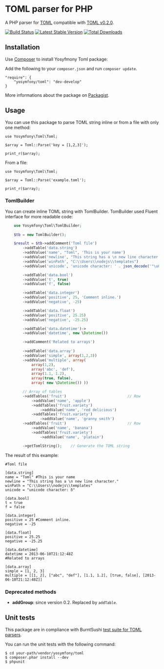 TOML parser for PHP
===================

A PHP parser for [TOML](https://github.com/mojombo/toml) compatible with [TOML v0.2.0](https://github.com/mojombo/toml/blob/master/versions/toml-v0.2.0.md).

[![Build Status](https://travis-ci.org/yosymfony/Toml.png?branch=develop)](https://travis-ci.org/yosymfony/Toml)
[![Latest Stable Version](https://poser.pugx.org/yosymfony/toml/v/stable.png)](https://packagist.org/packages/yosymfony/toml)
[![Total Downloads](https://poser.pugx.org/yosymfony/toml/downloads.png)](https://packagist.org/packages/yosymfony/toml)

Installation
------------

Use [Composer](http://getcomposer.org/) to install Yosyfmony Toml package:

Add the following to your `composer.json` and run `composer update`.

    "require": {
        "yosymfony/toml": "dev-develop"
    }

More informations about the package on [Packagist](https://packagist.org/packages/yosymfony/toml).

Usage
-----
You can use this package to parse TOML string inline or from a file with only one method:

    use Yosymfony\Toml\Toml;
    
    $array = Toml::Parse('key = [1,2,3]');
    
    print_r($array);

From a file:

    use Yosymfony\Toml\Toml;
    
    $array = Toml::Parse('example.toml');
    
    print_r($array);

### TomlBuilder
You can create inline TOML string with TomlBuilder. TomBuilder used Fluent interface for more readable code:

```php
    use Yosymfony\Toml\TomlBuilder;
    
    $tb = new TomlBuilder();

    $result = $tb->addComment('Toml file')
        ->addTable('data.string')
        ->addValue('name', "Toml", 'This is your name')
        ->addValue('newline', "This string has a \n new line character.")
        ->addValue('winPath', "C:\\Users\\nodejs\\templates")
        ->addValue('unicode', 'unicode character: ' . json_decode('"\u03B4"'))

        ->addTable('data.bool')
        ->addValue('t', true)
        ->addValue('f', false)

        ->addTable('data.integer')
        ->addValue('positive', 25, 'Comment inline.')
        ->addValue('negative', -25)

        ->addTable('data.float')
        ->addValue('positive', 25.25)
        ->addValue('negative', -25.25)

        ->addTable('data.datetime')->
        ->addValue('datetime', new \Datetime())

        ->addComment('Related to arrays')
        
        ->addTable('data.array')
        ->addValue('simple', array(1,2,3))
        ->addValue('multiple', array( 
            array(1,2), 
            array('abc', 'def'), 
            array(1.1, 1.2), 
            array(true, false), 
            array( new \Datetime()) ))

        // Array of tables
        ->addTables('fruit')                            // Row
            ->addValue('name', 'apple')
            ->addTables('fruit.variety')
                ->addValue('name', 'red delicious')
            ->addTables('fruit.variety')
                ->addValue('name', 'granny smith')
        ->addTables('fruit')                            // Row
            ->addValue('name', 'banana')
            ->addTables('fruit.variety')
                ->addValue('name', 'platain')

        ->getTomlString();    // Generate the TOML string
```
The result of this example:

    #Toml file
    
    [data.string]
    name = "Toml" #This is your name
    newline = "This string has a \n new line character."
    winPath = "C:\\Users\\nodejs\\templates"
    unicode = "unicode character: δ"
    
    [data.bool]
    t = true
    f = false
    
    [data.integer]
    positive = 25 #Comment inline.
    negative = -25
    
    [data.float]
    positive = 25.25
    negative = -25.25
    
    [data.datetime]
    datetime = 2013-06-10T21:12:48Z
    #Related to arrays
    
    [data.array]
    simple = [1, 2, 3]
    multiple = [[1, 2], ["abc", "def"], [1.1, 1.2], [true, false], [2013-06-10T21:12:48Z]]

### Deprecated methods
* **addGroup**: since version 0.2. Replaced by `addTable`.

Unit tests
----------
This package are in compliance with BurntSushi [test suite for TOML parsers](https://github.com/BurntSushi/toml-test).

You can run the unit tests with the following command:

    $ cd your-path/vendor/yosymfony/toml
    $ composer.phar install --dev
    $ phpunit